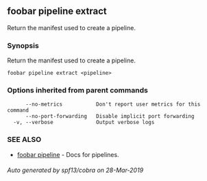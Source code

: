 ## foobar pipeline extract

Return the manifest used to create a pipeline.

### Synopsis


Return the manifest used to create a pipeline.

```
foobar pipeline extract <pipeline>
```

### Options inherited from parent commands

```
      --no-metrics           Don't report user metrics for this command
      --no-port-forwarding   Disable implicit port forwarding
  -v, --verbose              Output verbose logs
```

### SEE ALSO
* [foobar pipeline](foobar_pipeline.md)	 - Docs for pipelines.

###### Auto generated by spf13/cobra on 28-Mar-2019
